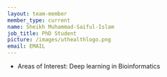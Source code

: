 ```yaml
---
layout: team-member
member_type: current
name: Sheikh Muhammad-Saiful-Islam
job_title: PhD Student
picture: /images/uthealthlogo.png 
email: EMAIL
---
```

- Areas of Interest:  Deep learning in Bioinformatics
